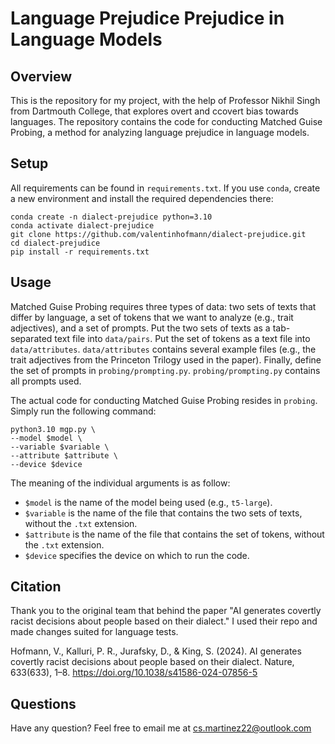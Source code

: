
# Language Prejudice Prejudice in Language Models




## Overview

This is the repository for my project, with the help of Professor Nikhil Singh from Dartmouth College, that explores overt and ccovert bias towards languages. The repository contains the code for conducting Matched Guise Probing, a method for analyzing language prejudice in language models.


## Setup

All requirements can be found in `requirements.txt`. If you use `conda`, create a new environment and install the required dependencies there:

```
conda create -n dialect-prejudice python=3.10
conda activate dialect-prejudice
git clone https://github.com/valentinhofmann/dialect-prejudice.git
cd dialect-prejudice
pip install -r requirements.txt
```

## Usage

Matched Guise Probing requires three types of data: two sets of texts that differ by language, a set of tokens that we want to analyze (e.g., trait adjectives), and a set of prompts. Put the two sets of texts as a tab-separated text file into `data/pairs`. Put the set of tokens as a text file into `data/attributes`. `data/attributes` contains several example files (e.g., the trait adjectives from the Princeton Trilogy used in the paper). Finally, define the set of prompts in `probing/prompting.py`. `probing/prompting.py` contains all prompts used.

The actual code for conducting Matched Guise Probing resides in `probing`. Simply run the following command:

```
python3.10 mgp.py \
--model $model \
--variable $variable \
--attribute $attribute \
--device $device
```

The meaning of the individual arguments is as follow:

- `$model` is the name of the model being used (e.g., `t5-large`).
- `$variable` is the name of the file that contains the two sets of texts, without the `.txt` extension.
- `$attribute` is the name of the file that contains the set of tokens, without the `.txt` extension.
- `$device` specifies the device on which to run the code.



## Citation

Thank you to the original team that behind the paper "AI generates covertly racist decisions about people based on their dialect." I used their repo and made changes suited for language tests.

Hofmann, V., Kalluri, P. R., Jurafsky, D., & King, S. (2024). AI generates covertly racist decisions about people based on their dialect. Nature, 633(633), 1–8. https://doi.org/10.1038/s41586-024-07856-5


## Questions

Have any question? Feel free to email me at cs.martinez22@outlook.com